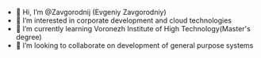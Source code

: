 - 👋 Hi, I’m @Zavgorodnij (Evgeniy Zavgorodniy)
- 👀 I’m interested in corporate development and cloud technologies
- 🌱 I’m currently learning Voronezh Institute of High Technology(Master's degree)
- 💞️ I’m looking to collaborate on development of general purpose systems

<!---
Zavgorodnij/Zavgorodnij is a ✨ special ✨ repository because its `README.md` (this file) appears on your GitHub profile.
You can click the Preview link to take a look at your changes.
--->
